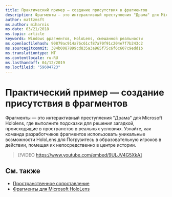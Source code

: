 ```yaml
---
title: Практический пример — создание присутствия в фрагментов
description: Фрагменты — это интерактивный преступления "Драма" для Microsoft Hololens, где выполните подсказки для решения загадкой, происходящие в пространство в реальных условиях.
author: mattzmsft
ms.author: miharnis
ms.date: 03/21/2018
ms.topic: article
keywords: Windows фрагментов, HoloLens, смешанной реальности
ms.openlocfilehash: 90879ac914a76c61cf87a70f91c204e7f7b243c2
ms.sourcegitcommit: 384b0087899cd835a3a965f75c6f6c607c9edd1b
ms.translationtype: MT
ms.contentlocale: ru-RU
ms.lasthandoff: 04/12/2019
ms.locfileid: "59604723"
---
```

# <a name="case-study---creating-an-immersive-experience-in-fragments"></a>Практический пример — создание присутствия в фрагментов

Фрагменты — это интерактивный преступления "Драма" для Microsoft Hololens, где выполните подсказки для решения загадкой, происходящие в пространство в реальных условиях. Узнайте, как команда разработчиков фрагментов использовать уникальные возможности HoloLens для Погрузитесь в образовательную игроков в действии, помещая их непосредственно в центре истории.



>[!VIDEO https://www.youtube.com/embed/9ULJV4G5XkA]

## <a name="see-also"></a>См. также
* [Пространственное сопоставление](spatial-mapping.md)
* [Фрагменты для Microsoft HoloLens](https://www.microsoft.com/p/fragments/9nblggh5ggm8)
